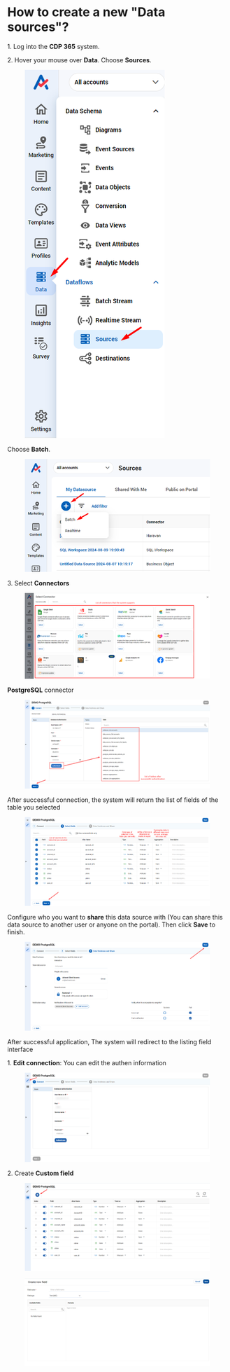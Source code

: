 # How to create a new "Data sources"?

&#x20;1\. Log into the **CDP 365** system.&#x20;

&#x20;2\. Hover your mouse over **Data**. Choose **Sources**.

<figure><img src="../../.gitbook/assets/image (3438).png" alt=""><figcaption></figcaption></figure>

Choose **Batch**.

<figure><img src="../../.gitbook/assets/image (3439).png" alt=""><figcaption></figcaption></figure>

&#x20;3\. Select **Connectors**

<figure><img src="../../.gitbook/assets/image (3440).png" alt=""><figcaption></figcaption></figure>

&#x20;**PostgreSQL** connector

<figure><img src="../../.gitbook/assets/image (3444).png" alt=""><figcaption></figcaption></figure>

&#x20;   After successful connection, the system will return the list of fields of the table you selected

<figure><img src="../../.gitbook/assets/image (3445).png" alt=""><figcaption></figcaption></figure>

Configure who you want to **share** this data source with (You can share this data source to another user or anyone on the portal). Then click **Save** to finish.

<figure><img src="../../.gitbook/assets/image (3446).png" alt=""><figcaption></figcaption></figure>

After successful application, The system will redirect to the listing field interface

&#x20;    1\. **Edit connection**: You can edit the authen information

<figure><img src="../../.gitbook/assets/image (3449).png" alt=""><figcaption></figcaption></figure>

&#x20;    2\. Create **Custom field**

<figure><img src="../../.gitbook/assets/image (3447).png" alt=""><figcaption></figcaption></figure>

<figure><img src="../../.gitbook/assets/image (3448).png" alt=""><figcaption></figcaption></figure>
